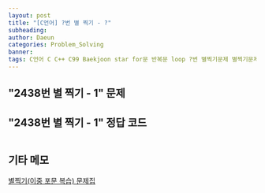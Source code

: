 ```yaml
---
layout: post
title: "[C언어] ?번 별 찍기 - ?"
subheading: 
author: Daeun
categories: Problem_Solving
banner:
tags: C언어 C C++ C99 Baekjoon star for문 반복문 loop ?번 별찍기문제 별찍기문제집
---
```


## "2438번 별 찍기 - 1" 문제


## "2438번 별 찍기 - 1" 정답 코드
```c

```

## 기타 메모
[별찍기(이중 포문 복습) 문제집](https://www.acmicpc.net/workbook/view/11093)